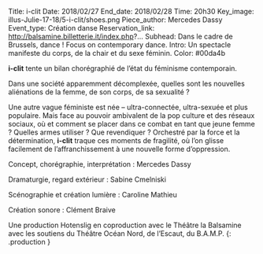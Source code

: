 Title: i-clit
Date: 2018/02/27
End_date: 2018/02/28
Time: 20h30
Key_image: illus-Julie-17-18/5-i-clit/shoes.png
Piece_author: Mercedes Dassy
Event_type: Création danse
Reservation_link: http://balsamine.billetterie.it/index.php?...
Subhead: Dans le cadre de Brussels, dance ! Focus on contemporary dance.
Intro: Un spectacle manifeste du corps, de la chair et du sexe féminin.
Color: #00da4b

**i-clit** tente un bilan chorégraphié de l’état du féminisme contemporain.

Dans une société apparemment décomplexée, quelles sont les nouvelles aliénations de la femme, de son corps, de sa sexualité ?

Une autre vague féministe est née – ultra-connectée, ultra-sexuée et plus populaire. Mais face au pouvoir ambivalent de la pop culture et des réseaux sociaux, où et comment se placer dans ce combat en tant que jeune femme ? Quelles armes utiliser ? Que revendiquer ? Orchestré par la force et la détermination, **i-clit** traque ces moments de fragilité, où l’on glisse facilement de l’affranchissement à une nouvelle forme d’oppression.

Concept, chorégraphie, interprétation
:   Mercedes Dassy

Dramaturgie, regard extérieur
:   Sabine Cmelniski

Scénographie et création lumière
:   Caroline Mathieu

Création sonore
:   Clément Braive

Une production Hotenslig en coproduction avec le Théâtre la Balsamine avec les soutiens du Théâtre Océan Nord, de l’Escaut, du B.A.M.P.
{: .production }
